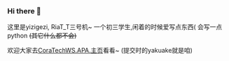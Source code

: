 ### Hi there 👋

这里是yizigezi, RiaT_T三号机~ 一个初三学生,闲着的时候爱写点东西(
会写一点python ~~(其它什么都不会)~~

欢迎大家去[CoraTechWS.APA.主页](https://github.com/PieTech-WS)看看~
(提交时的yakuake就是咱)

